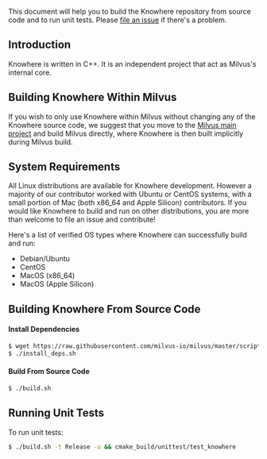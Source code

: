 This document will help you to build the Knowhere repository from source code and to run unit tests. Please [file an issue](https://github.com/milvus-io/knowhere/issues/new) if there's a problem.

## Introduction

Knowhere is written in C++. It is an independent project that act as Milvus's internal core.

## Building Knowhere Within Milvus

If you wish to only use Knowhere within Milvus without changing any of the Knowhere source code, we suggest that you move to the [Milvus main project](https://github.com/milvus-io/milvus) and build Milvus directly, where Knowhere is then built implicitly during Milvus build.

## System Requirements

All Linux distributions are available for Knowhere development. However a majority of our contributor worked with Ubuntu or CentOS systems, with a small portion of Mac (both x86_64 and Apple Silicon) contributors. If you would like Knowhere to build and run on other distributions, you are more than welcome to file an issue and contribute!

Here's a list of verified OS types where Knowhere can successfully build and run:

- Debian/Ubuntu
- CentOS
- MacOS (x86_64)
- MacOS (Apple Silicon)

## Building Knowhere From Source Code

#### Install Dependencies

```bash
$ wget https://raw.githubusercontent.com/milvus-io/milvus/master/scripts/install_deps.sh
$ ./install_deps.sh
```

#### Build From Source Code

```bash
$ ./build.sh
```

## Running Unit Tests

To run unit tests:

```bash
$ ./build.sh -t Release -u && cmake_build/unittest/test_knowhere
```

